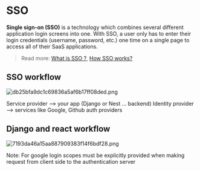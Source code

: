 # SSO 
**Single sign-on (SSO)** is a technology which combines several different application login screens into one. With SSO, a user only has to enter their login credentials (username, password, etc.) one time on a single page to access all of their SaaS applications.

> Read more: [What is SSO ?](https://www.cloudflare.com/learning/access-management/what-is-sso/), [How SSO works? ](https://www.onelogin.com/learn/how-single-sign-on-works)

## SSO workflow 

![db25bfa9dc1c69836a5af6b17ff08ded.png](../../../../_resources/db25bfa9dc1c69836a5af6b17ff08ded.png)

Service provider --> your app (Django or Nest ... backend)
Identity provider --> services like Google, Github auth providers

## Django and react workflow 

![7193da46a15aa887909383f14f6bdf28.png](../../../../_resources/7193da46a15aa887909383f14f6bdf28.png)

> 
Note: For google login scopes must be explicitly provided when making request from client side to the authentication server


